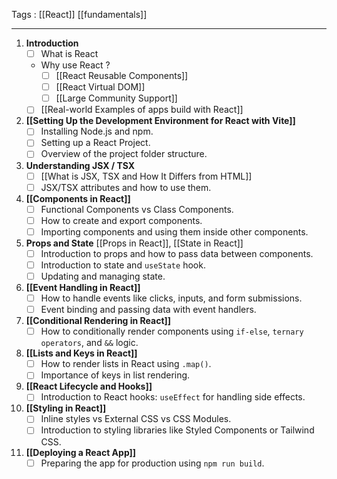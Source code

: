
Tags : [[React]] [[fundamentals]]

---

1. **Introduction**
	- [ ] What is React
	- Why use React ?
		- [ ] [[React Reusable Components]]
		- [ ] [[React Virtual DOM]]
		- [ ] [[Large Community Support]]
	- [ ] [[Real-world Examples of apps build with React]]

2. **[[Setting Up the Development Environment for React with Vite]]**
	- [ ] Installing Node.js and npm.
	- [ ] Setting up a React Project.
	- [ ] Overview of the project folder structure.

3. **Understanding JSX / TSX** 
	- [ ] [[What is JSX, TSX and How It Differs from HTML]]
	- [ ] JSX/TSX attributes and how to use them.

4. **[[Components in React]]** 
	- [ ] Functional Components vs Class Components.
	- [ ] How to create and export components.
	- [ ] Importing components and using them inside other components.

5. **Props and State** [[Props in React]], [[State in React]]
	- [ ] Introduction to props and how to pass data between components.
	- [ ] Introduction to state and `useState` hook.
	- [ ] Updating and managing state.

6. **[[Event Handling in React]]** 
	- [ ] How to handle events like clicks, inputs, and form submissions.
	- [ ] Event binding and passing data with event handlers.

7. **[[Conditional Rendering in React]]**
	- [ ] How to conditionally render components using `if-else`, `ternary operators`, and `&&` logic.

8.  **[[Lists and Keys in React]]**
	- [ ] How to render lists in React using `.map()`.
	- [ ] Importance of keys in list rendering.

9. **[[React Lifecycle and Hooks]]**
	- [ ] Introduction to React hooks: `useEffect` for handling side effects.

10. **[[Styling in React]]**
	- [ ] Inline styles vs External CSS vs CSS Modules.
	- [ ] Introduction to styling libraries like Styled Components or Tailwind CSS.

11. **[[Deploying a React App]]**
	- [ ] Preparing the app for production using `npm run build`.